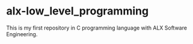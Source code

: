 # alx-low_level_programming
This is my first repository in C programming language with ALX Software Engineering.

